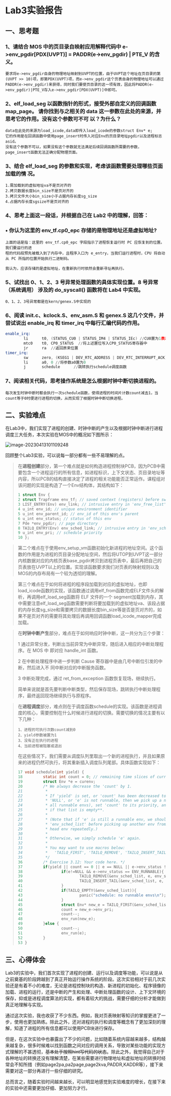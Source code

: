 # Lab3实验报告

## 一、思考题

### 1、请结合 MOS 中的页目录自映射应用解释代码中 e->env_pgdir[PDX(UVPT)] = PADDR(e->env_pgdir) | PTE_V 的含义。

```text
要求将e->env_pgdir自身的物理地址映射到UVPT的位置，由于UVPT这个地址在页目录的第(UVPT >> 10)项，即第PDX(UVPT)项，而e->env_pgdir这个页表自身的物理地址可以通过PADDR(e->env_pgdir)来获得，同时我们要使页目录的这一项有效，因此将PADDR(e->env_pgdir)|PTE_V存入e->env_pgdir[PDX(UVPT)]中即可。
```

### 2、elf_load_seg 以函数指针的形式，接受外部自定义的回调函数 map_page。 请你找到与之相关的 data 这一参数在此处的来源，并思考它的作用。没有这个参数可不可 以？为什么？

```text
data在此处的来源为load_icode,data即传入load_icode的参数struct Env* e;
它的作用是在回调函数中使用page_insert时传入对应Env的页目录地址pgdir以及进程标志asid。
没有这个参数不可以，如果没有这个参数就无法满足后续回调函数所需要的参数，page_insert函数无法正确分配物理页面。
```

### 3、结合 elf_load_seg 的参数和实现，考虑该函数需要处理哪些页面加载的情 况。

```
1.需加载到的虚拟地址va不是页对齐的
2.拷贝数据长度bin_size不是页对齐的
3.拷贝文件大小bin_size小于占据内存长度sg_size
4.占据内存长度sgsize不是页对齐的
```

### 4、思考上面这一段话，并根据自己在 Lab2 中的理解，回答：

###  • 你认为这里的 env_tf.cp0_epc 存储的是物理地址还是虚拟地址?

```
上面的话是指：这里的 env_tf.cp0_epc 字段指示了进程恢复运行时 PC 应恢复到的位置。我们要运行的进
程的代码段预先被载入到了内存中，且程序入口为 e_entry，当我们运行进程时，CPU 将自动
从 PC 所指的位置开始执行二进制码。

我认为，应该存储的是虚拟地址，在重新执行时依然会重新寻址再执行。
```

### 5、试找出 0、1、2、3 号异常处理函数的具体实现位置。8 号异常（系统调用） 涉及的 do_syscall() 函数将在 Lab4 中实现。 

```
0、1、2、3号异常都是在kern/genex.S中实现的
```

### 6、阅读 init.c、kclock.S、env_asm.S 和 genex.S 这几个文件，并尝试说出 enable_irq 和 timer_irq 中每行汇编代码的作用。

```asm
enable_irq:
        li      t0, (STATUS_CU0 | STATUS_IM4 | STATUS_IEc) //CU0置为1表示允许协处理器0执行任务，IM4置为1表示4号位可中断，IEc置为1表示开启中断
        mtc0    t0, CP0_STATUS  //将上述置位写入CP0_STATUS寄存器中
        jr      ra  //返回原来位置
timer_irq:         
        sw      zero, (KSEG1 | DEV_RTC_ADDRESS | DEV_RTC_INTERRUPT_ACK) //将GXemul的DEV_RTC_INTERRUPT_ACK寄存器位置0，清除RTC中断标志位，禁止未来的中断   
        li      a0, 0 //将参数a0置为0
        j       schedule      //跳转执行schedule调度函数 
```

### 7、阅读相关代码，思考操作系统是怎么根据时钟中断切换进程的。

```
每次发生时钟中断时都会执行一次schedule函数，使得进程的时间片计数count减去1，当count等于0时便进行进程的切换，从而实现了根据时钟中断切换进程。
```

## 二、实验难点

在Lab3中，我们实现了进程的创建、时钟中断的产生以及根据时钟中断进行进程调度三大任务，本次实验在MOS中的概况如下图所示：

![image-20230413101109248](C:\Users\King.xx\AppData\Roaming\Typora\typora-user-images\image-20230413101109248.png)

回顾整个Lab3实验，可以说每一部分都有一些不易理解的点。

> 在**进程创建**部分，第一个难点就是如何构造进程控制块PCB，因为PCB中需要包含一个进程运行的所有信息，如进程标识，上下文状态、页目录地址等内容，所以PCB的结构直接决定了进程的相关功能能否正常运作。课程组对该问题的实现是构造了一个Env结构体，其结构如下：
>
> ```C
> 1 struct Env {
> 2 struct Trapframe env_tf; // saved context (registers) before switching
> 3 LIST_ENTRY(Env) env_link; // intrusive entry in 'env_free_list'
> 4 u_int env_id; // unique environment identifier
> 5 u_int env_parent_id; // env_id of this env's parent
> 6 u_int env_status; // status of this env
> 7 Pde *env_pgdir; // page directory
> 8 TAILQ_ENTRY(Env) env_sched_link; // intrusive entry in 'env_sched_list'
> 9 u_int env_pri; // schedule priority
> 10 };
> ```
>
> 

> 第二个难点在于使用env_setup_vm函数初始化新进程的地址空间。这个函数的作用是为进程的页目录分配地址空间，然后将UTOP到UVPT这一部分内核数据对应的内核页表base_pgdir拷贝到进程页表中，最后再把自己的页表放在UVPT以上的位置。实现该函数要求我们对页表的映射规则以及MOS的内存布局有一个较为透彻的理解。

> 第三个难点在于如何将进程的程序段加载到对应的虚拟地址，也即load_icode函数的实现，该函数通过调用elf_from函数完成ELF文件头的解析，再调用elf_load_seg函数将 ELF 文件的一个 segment加载到内存，其中需要注意elf_load_seg函数需要判断将要加载到的虚拟地址va、该段占据的内存长度sg_size和需要拷贝的数据长度bin_size等是否是页对齐的，如果不是页对齐的需要将其处理后再调用回调函数load_icode_mapper完成加载。



> 在**时钟中断产生**部分，难点在于如何响应时钟中断，这一共分为三个步骤：
>
> 1 通过异常分发，判断出当前异常为中断异常，随后进入相应的中断处理程序。在 MOS 中 即对应 handle_int 函数。
>
> 2 在中断处理程序中进一步判断 Cause 寄存器中是由几号中断位引发的中断，然后进入不 同中断对应的中断服务函数。
>
> 3 中断处理完成，通过 ret_from_exception 函数恢复现场，继续执行。
>
> 简单来说就是首先要判断中断类型，然后保存现场，跳转执行中断处理程序，最终返回现场继续执行与原程序。



> 在**进程调度**部分，难点则在于调度函数schedule的实现。该函数是进程调度的核心，需要控制在什么时候进行进程的切换。需要切换的情况主要有以下几种：
>
> ```
> 1、进程的可执行次数count减到0
> 2、yield参数被置为1
> 3、没有正在执行的进程
> 4、当前进程被阻塞或退出
> ```
>
> 在这些情况下，我们需要从调度队列里取出一个新的进程执行，并且如果原来的进程仍然可执行，将其重新插入调度队列尾部。具体函数实现如下：
>
> ```C
> 17 void schedule(int yield) {
> 18         static int count = 0; // remaining time slices of current env
> 19         struct Env *e = curenv;
> 20         /* We always decrease the 'count' by 1.
> 21          *
> 22          * If 'yield' is set, or 'count' has been decreased to 0, or 'e' (previous 'curenv') is
> 23          * 'NULL', or 'e' is not runnable, then we pick up a new env from 'env_sched_list' (list of
> 24          * all runnable envs), set 'count' to its priority, and schedule it with 'env_run'. **Panic
> 25          * if that list is empty**.
> 26          *
> 27          * (Note that if 'e' is still a runnable env, we should move it to the tail of
> 28          * 'env_sched_list' before picking up another env from its head, or we will schedule the
> 29          * head env repeatedly.)
> 30          *
> 31          * Otherwise, we simply schedule 'e' again.
> 32          *
> 33          * You may want to use macros below:
> 34          *   'TAILQ_FIRST', 'TAILQ_REMOVE', 'TAILQ_INSERT_TAIL'
> 35          */
> 36         /* Exercise 3.12: Your code here. */
> 37         if(yield || count == 0 || e == NULL || e->env_status != ENV_RUNNABLE){
> 38                 if(e!=NULL && e->env_status == ENV_RUNNABLE){
> 39                         TAILQ_REMOVE(&env_sched_list, e, env_sched_link);
> 40                         TAILQ_INSERT_TAIL(&env_sched_list, e, env_sched_link);
> 41                 }
> 42                 if(TAILQ_EMPTY(&env_sched_list)){
> 43                         panic("schedule: no runnable envs\n");
> 44                 }
> 45                 struct Env* new_e = TAILQ_FIRST(&env_sched_list);
> 46                 count = new_e->env_pri;
> 47                 count--;
> 48                 env_run(new_e);
> 49         }else {
> 50                 count--;
> 51                 env_run(e);
> 52         }
> 53 }               
> ```



## 三、心得体会

Lab3的实验中，我们首次实现了进程的创建、运行以及调度等功能，可以说是从之前奠基的阶段跨越到了真正开始运行操作系统的阶段。这次实验相对于前几次实验还是有着不小的难度，无论是进程控制块的构造、新进程的初始化、程序镜像的加载、进程的运行，还是中断的产生和处理、中断处理函数的设计、上下文环境的保存，抑或是进程调度算法的实现，都有着较大的挑战，需要仔细的分析才能做到真正地理解与实现。

通过这次实验，我也收获了不少东西。例如，我对页表映射等知识的掌握更进了一步，使用也更加熟练。除此之外，还对进程的执行和调度等概念有了更加深刻的理解，知道了进程的所有信息都可以使用PCB块进行保存。

但是，在这次实验中也暴露出了不少的问题，比如随着系统内容越来越多，结构越来越复杂，很多时候难以找到函数之间对应的调用关系，导致对某些功能的实现方式理解的不甚透彻，~~基本处于按照hint写代码的状态~~。除此之外，我觉得自己对于各种地址的转换还没有理解清楚，在某些需要进行物理地址和虚拟地址的转换时经常会不知所措（例如page2pa,pa2page,page2kva,PADDR,KADDR等），接下来需要对这一部分再进行一些仔细的研究。

总而言之，随着实验时间越来越长，可以明显地感觉到实验难度的增长，在接下来的实验中还需要更加仔细、更加努力才行。
